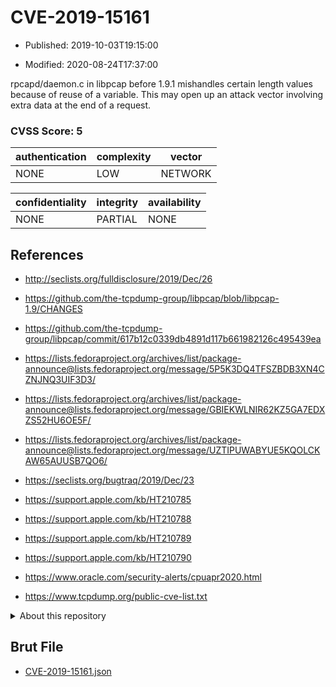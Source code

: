 # CVE-2019-15161

- Published: 2019-10-03T19:15:00

- Modified: 2020-08-24T17:37:00

rpcapd/daemon.c in libpcap before 1.9.1 mishandles certain length values because of reuse of a variable. This may open up an attack vector involving extra data at the end of a request.

### CVSS Score: **5**

| authentication | complexity | vector |
| --- | --- | --- |
| NONE | LOW | NETWORK |

| confidentiality | integrity | availability |
| --- | --- | --- |
| NONE | PARTIAL | NONE |

## References

* http://seclists.org/fulldisclosure/2019/Dec/26

* https://github.com/the-tcpdump-group/libpcap/blob/libpcap-1.9/CHANGES

* https://github.com/the-tcpdump-group/libpcap/commit/617b12c0339db4891d117b661982126c495439ea

* https://lists.fedoraproject.org/archives/list/package-announce@lists.fedoraproject.org/message/5P5K3DQ4TFSZBDB3XN4CZNJNQ3UIF3D3/

* https://lists.fedoraproject.org/archives/list/package-announce@lists.fedoraproject.org/message/GBIEKWLNIR62KZ5GA7EDXZS52HU6OE5F/

* https://lists.fedoraproject.org/archives/list/package-announce@lists.fedoraproject.org/message/UZTIPUWABYUE5KQOLCKAW65AUUSB7QO6/

* https://seclists.org/bugtraq/2019/Dec/23

* https://support.apple.com/kb/HT210785

* https://support.apple.com/kb/HT210788

* https://support.apple.com/kb/HT210789

* https://support.apple.com/kb/HT210790

* https://www.oracle.com/security-alerts/cpuapr2020.html

* https://www.tcpdump.org/public-cve-list.txt

<details>
<summary>About this repository</summary> 

  This repository is part of the project [Live Hack CVE](https://github.com/Live-Hack-CVE). Main website can be found [www.live-hack.org](https://www.live-hack.org) 
  
  Made by [Sn0wAlice](https://github.com/Sn0wAlice) for the people that care about security and need to have a feed of the latest CVEs. Hope you enjoy it, don't forget to star the repo and follow me on [Twitter](https://twitter.com/Sn0wAlice) and [Github](https://github.com/Sn0wAlice). And that is my [personnal website](https://www.alice-snow.me/)

  - [Home Page](https://github.com/Live-Hack-CVE)
  - [Framework](https://github.com/Live-Hack-CVE/cve-framework)
  - [CVE database](https://github.com/Live-Hack-CVE/full_database)
  - [Changelog](https://github.com/Live-Hack-CVE/Changelog)
</details>

## Brut File

* [CVE-2019-15161.json](https://raw.githubusercontent.com/Live-Hack-CVE/full_database/main/cves/2019/CVE-2019-15161.json)


